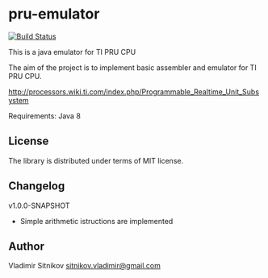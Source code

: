 # pru-emulator

[![Build Status](https://travis-ci.org/vlsi/pru-emulator.svg?branch=master)](https://travis-ci.org/vlsi/pru-emulator)

This is a java emulator for TI PRU CPU

The aim of the project is to implement basic assembler and emulator for TI PRU CPU.

http://processors.wiki.ti.com/index.php/Programmable_Realtime_Unit_Subsystem

Requirements: Java 8

License
-------

The library is distributed under terms of MIT license.

Changelog
---------

v1.0.0-SNAPSHOT
- Simple arithmetic istructions are implemented

Author
------
Vladimir Sitnikov <sitnikov.vladimir@gmail.com>
